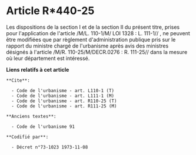 # Article R*440-25

Les dispositions de la section I et de la section II du présent titre, prises pour l'application de l'article /M/L. 110-1/M/
LOI  1328 : L. 111-1// , ne peuvent être modifiées que par règlement d'administration publique pris sur le rapport du
ministre chargé de l'urbanisme après avis des ministres désignés à l'article /M/R. 110-25/M/DECR.0276 : R. 111-25// dans la
mesure où leur département est intéressé.

**Liens relatifs à cet article**

	**Cite**:

	  - Code de l'urbanisme - art. L110-1 (T)
	  - Code de l'urbanisme - art. L111-1 (M)
	  - Code de l'urbanisme - art. R110-25 (T)
	  - Code de l'urbanisme - art. R111-25 (M)

	**Anciens textes**:

	  - Code de l'urbanisme 91

	**Codifié par**:

	  - Décret n°73-1023 1973-11-08
